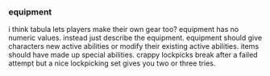 ### equipment
i think tabula lets players make their own gear too? equipment has no numeric values. instead just describe the equipment. equipment should give characters new active abilities or modify their existing active abilities. items should have made up special abilities. crappy lockpicks break after a failed attempt but a nice lockpicking set gives you two or three tries.